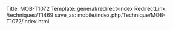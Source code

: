 Title: MOB-T1072
Template: general/redirect-index
RedirectLink: /techniques/T1469
save_as: mobile/index.php/Technique/MOB-T1072/index.html